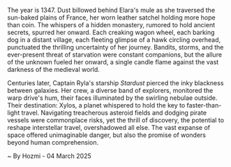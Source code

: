 
The year is 1347.  Dust billowed behind Elara's mule as she traversed the sun-baked plains of France, her worn leather satchel holding more hope than coin.  The whispers of a hidden monastery, rumored to hold ancient secrets, spurred her onward.  Each creaking wagon wheel, each barking dog in a distant village, each fleeting glimpse of a hawk circling overhead, punctuated the thrilling uncertainty of her journey.  Bandits, storms, and the ever-present threat of starvation were constant companions, but the allure of the unknown fueled her onward, a single candle flame against the vast darkness of the medieval world.

Centuries later, Captain Ryla's starship *Stardust* pierced the inky blackness between galaxies.  Her crew, a diverse band of explorers, monitored the warp drive's hum, their faces illuminated by the swirling nebulae outside.  Their destination: Xylos, a planet whispered to hold the key to faster-than-light travel.  Navigating treacherous asteroid fields and dodging pirate vessels were commonplace risks, yet the thrill of discovery, the potential to reshape interstellar travel, overshadowed all else.  The vast expanse of space offered unimaginable danger, but also the promise of wonders beyond human comprehension.

~ By Hozmi - 04 March 2025
